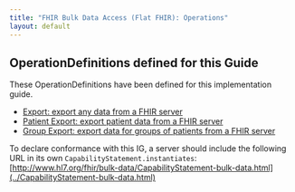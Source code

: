 ```yaml
---
title: "FHIR Bulk Data Access (Flat FHIR): Operations"
layout: default
---
```


## OperationDefinitions defined for this Guide
These OperationDefinitions have been defined for this implementation guide.

* [Export: export any data from a FHIR server](../OperationDefinition-export.html)
* [Patient Export: export patient data from a FHIR server](../OperationDefinition-patient-export.html)
* [Group Export: export data for groups of patients from a FHIR server](../OperationDefinition-group-export.html)

To declare conformance with this IG, a server should include the following URL in its own `CapabilityStatement.instantiates`: [http://www.hl7.org/fhir/bulk-data/CapabilityStatement-bulk-data.html](../CapabilityStatement-bulk-data.html)
